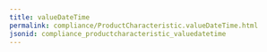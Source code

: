 ```yaml
---
title: valueDateTime
permalink: compliance/ProductCharacteristic.valueDateTime.html
jsonid: compliance_productcharacteristic_valuedatetime
---
```

